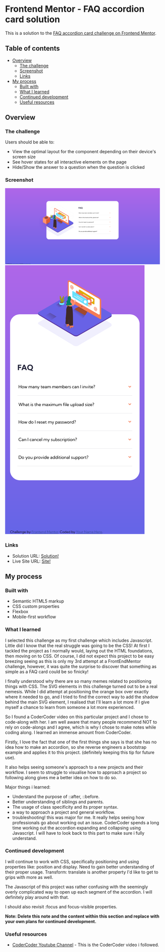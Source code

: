 # Frontend Mentor - FAQ accordion card solution

This is a solution to the [FAQ accordion card challenge on Frontend Mentor](https://www.frontendmentor.io/challenges/faq-accordion-card-XlyjD0Oam).

## Table of contents

- [Overview](#overview)
  - [The challenge](#the-challenge)
  - [Screenshot](#screenshot)
  - [Links](#links)
- [My process](#my-process)
  - [Built with](#built-with)
  - [What I learned](#what-i-learned)
  - [Continued development](#continued-development)
  - [Useful resources](#useful-resources)

## Overview

### The challenge

Users should be able to:

- View the optimal layout for the component depending on their device's screen size
- See hover states for all interactive elements on the page
- Hide/Show the answer to a question when the question is clicked

### Screenshot

![Desktop screenshot](FAQ%20card%20desktop.png)
![Mobile screenshot](FAQ%20card%20mobile.png)

### Links

- Solution URL: [Solution!](https://github.com/lbelio/faq-accordion-card-main.git)
- Live Site URL: [Site!](https://lbelio.github.io/faq-accordion-card-main/)

## My process

### Built with

- Semantic HTML5 markup
- CSS custom properties
- Flexbox
- Mobile-first workflow

### What I learned

I selected this challenge as my first challenge which includes Javascript. Little did I know that the real struggle was going to be the CSS! At first I tackled the project as I normally would, laying out the HTML foundations, then moving on to CSS. Of course, I did not expect this project to be easy breezing seeing as this is only my 3rd attempt at a FrontEndMentor challenge, however, it was quite the surprise to discover that something as simple as a FAQ card could be so finicky!

I finally understood why there are so many memes related to positioning things with CSS. The SVG elements in this challenge turned out to be a real nemesis. While I did attempt at positioning the orange box over exactly where it needed to go, and I tried to find the correct way to
add the shadow behind the main SVG element, I realised that I'll learn a lot more if I give myself a chance to learn from someone a lot more experienced.

So I found a CoderCoder video on this particular project and I chose to code-along with her. I am well aware that many people recommend NOT to rely on code-alongs and I agree, which is why I chose to make notes while coding along. I learned an immense amount from CoderCoder.

Firstly, I love the fact that one of the first things she says is that she has no idea how to make an accordion, so she reverse engineers a bootstrap example and applies it to this project. (definitely keeping this tip for future use).

It also helps seeing someone's approach to a new projects and their workflow. I seem to struggle to visualise how to approach a project so following along gives me a better idea on how to do so.

Major things i learned:

- Understand the purpose of ::after, ::before.
- Better understanding of siblings and parents.
- The usage of class specificity and its proper syntax.
- a way to approach a project and general workflow.
- troubleshooting! this was major for me. It really helps seeing how professionals go about working out an issue. CoderCoder spends a long time working out the accordion expanding and collapsing using Javascript. I will have to look back to this part to make sure i fully understand.

### Continued development

I will continue to work with CSS, specifically positioning and using properties like: position and display. Need to gain better understanding of their proper usage. Transform: translate is another property I'd like to get to grips with more as well.

The Javascript of this project was rather confusing with the seemingly overly complicated way to open up each segment of the accordion. I will definitely play around with that.

I should also revisit :focus and focus-visible properties.

**Note: Delete this note and the content within this section and replace with your own plans for continued development.**

### Useful resources

- [CoderCoder Youtube Channel](https://www.youtube.com/watch?v=sr94O6Y5NEA&ab_channel=CoderCoder) - This is the CoderCoder video i followed.

